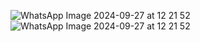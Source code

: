 ![WhatsApp Image 2024-09-27 at 12 21 52](https://github.com/user-attachments/assets/986f8869-5f84-46ea-ba4f-70fa4e2d2d86)
![WhatsApp Image 2024-09-27 at 12 21 52](https://github.com/user-attachments/assets/04bc5222-bacb-49ad-babf-617507d3de80)
